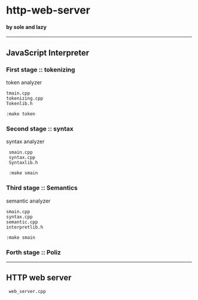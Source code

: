 # http-web-server
#### by sole and lazy

---

## JavaScript Interpreter
### First stage :: tokenizing
token analyzer

    tmain.cpp
    tokenizing.cpp
    Tokenlib.h

    :make token

### Second stage :: syntax
syntax analyzer

     smain.cpp
     syntax.cpp
     Syntaxlib.h

     :make smain

### Third stage :: Semantics
semantic analyzer
    
    smain.cpp
    syntax.cpp
    semantic.cpp
    interpretlib.h

    :make smain

### Forth stage :: Poliz

---

## HTTP web server

     web_server.cpp
